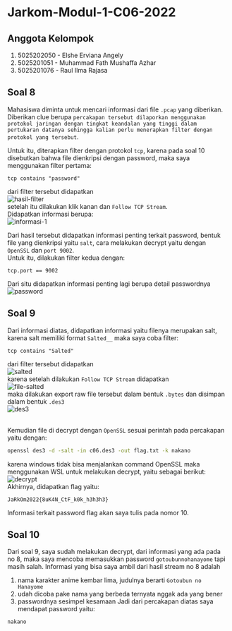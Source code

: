 # Jarkom-Modul-1-C06-2022

## Anggota Kelompok
1. 5025202050 - Elshe Erviana Angely
2. 5025201051 - Muhammad Fath Mushaffa Azhar
3. 5025201076 - Raul Ilma Rajasa

## Soal 8
Mahasiswa diminta untuk mencari informasi dari file `.pcap` yang diberikan. Diberikan clue berupa `percakapan tersebut dilaporkan menggunakan protokol jaringan dengan tingkat keandalan yang tinggi dalam pertukaran datanya sehingga kalian perlu menerapkan filter dengan protokol yang tersebut`. <br />

Untuk itu, diterapkan filter dengan protokol `tcp`, karena pada soal 10 disebutkan bahwa file dienkripsi dengan password, maka saya menggunakan filter pertama:
```
tcp contains "password"
```

dari filter tersebut didapatkan <br />
![hasil-filter](https://media.discordapp.net/attachments/964890423946543124/1022121998157099018/unknown.png) <br />
setelah itu dilakukan klik kanan dan `Follow TCP Stream`. <br />
Didapatkan informasi berupa: <br />
![informasi-1](https://media.discordapp.net/attachments/964890423946543124/1022124012261883944/unknown.png) <br />

Dari hasil tersebut didapatkan informasi penting terkait password, bentuk file yang dienkripsi yaitu `salt`, cara melakukan decrypt yaitu dengan `OpenSSL` dan `port 9002`. <br />
Untuk itu, dilakukan filter kedua dengan:
```
tcp.port == 9002
```
Dari situ didapatkan informasi penting lagi berupa detail passwordnya <br />
![password](https://media.discordapp.net/attachments/964890423946543124/1022123763820671008/unknown.png) <br />

## Soal 9
Dari informasi diatas, didapatkan informasi yaitu filenya merupakan salt, karena salt memiliki format `Salted__` maka saya coba filter:
```
tcp contains "Salted"
```
dari filter tersebut didapatkan <br />
![salted](https://media.discordapp.net/attachments/964890423946543124/1022124757988167701/unknown.png) <br />
karena setelah dilakukan `Follow TCP Stream` didapatkan <br />
![file-salted](https://media.discordapp.net/attachments/964890423946543124/1022125269311553636/unknown.png) <br >
maka dilakukan export raw file tersebut dalam bentuk `.bytes` dan disimpan dalam bentuk `.des3` <br />
![des3](https://media.discordapp.net/attachments/964890423946543124/1022126165382672424/unknown.png) <br /><br />

Kemudian file di decrypt dengan `OpenSSL` sesuai perintah pada percakapan yaitu dengan:
```sh
openssl des3 -d -salt -in c06.des3 -out flag.txt -k nakano
```
karena windows tidak bisa menjalankan command OpenSSL maka menggunakan WSL untuk melakukan decrypt, yaitu sebagai berikut: <br />
![decrypt](https://media.discordapp.net/attachments/964890423946543124/1022127452186759238/unknown.png) <br />
Akhirnya, didapatkan flag yaitu: 
```
JaRkOm2022{8uK4N_CtF_k0k_h3h3h3}
```
Informasi terkait password flag akan saya tulis pada nomor 10.

## Soal 10
Dari soal 9, saya sudah melakukan decrypt, dari informasi yang ada pada no 8, maka saya mencoba memasukkan password `gotoubunnohanayome` tapi masih salah. Informasi yang bisa saya ambil dari hasil stream no 8 adalah
1. nama karakter anime kembar lima, judulnya berarti `Gotoubun no Hanayome`
2. udah dicoba pake nama yang berbeda ternyata nggak ada yang bener
3. passwordnya sesimpel kesamaan
Jadi dari percakapan diatas saya mendapat password yaitu:
```
nakano
```
